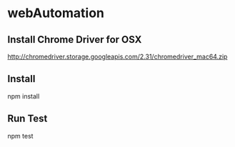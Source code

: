 # webAutomation

## Install Chrome Driver for OSX
http://chromedriver.storage.googleapis.com/2.31/chromedriver_mac64.zip

## Install
npm install

## Run Test
npm test 
